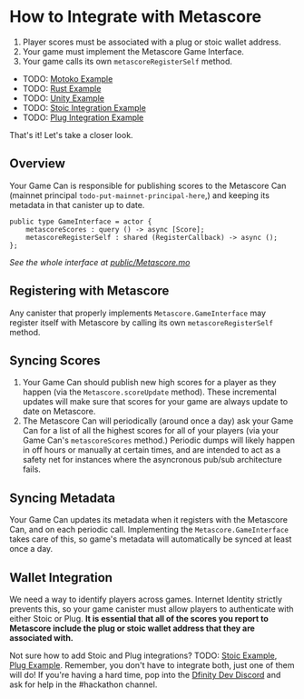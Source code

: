 # How to Integrate with Metascore

1. Player scores must be associated with a plug or stoic wallet address.
2. Your game must implement the Metascore Game Interface.
3. Your game calls its own `metascoreRegisterSelf` method.

- TODO: [Motoko Example](#)
- TODO: [Rust Example](#)
- TODO: [Unity Example](#)
- TODO: [Stoic Integration Example](#)
- TODO: [Plug Integration Example](#)

That's it! Let's take a closer look.

## Overview

Your Game Can is responsible for publishing scores to the Metascore Can (mainnet principal `todo-put-mainnet-principal-here`,) and keeping its metadata in that canister up to date.

```motoko
public type GameInterface = actor {
    metascoreScores : query () -> async [Score];
    metascoreRegisterSelf : shared (RegisterCallback) -> async ();
};
```
*See the whole interface at [public/Metascore.mo](public/Metascore.mo)*

## Registering with Metascore

Any canister that properly implements `Metascore.GameInterface` may register itself with Metascore by calling its own `metascoreRegisterSelf` method.

## Syncing Scores

1. Your Game Can should publish new high scores for a player as they happen (via the `Metascore.scoreUpdate` method). These incremental updates will make sure that scores for your game are always update to date on Metascore.
2. The Metascore Can will periodically (around once a day) ask your Game Can for a list of all the highest scores for all of your players (via your Game Can's `metascoreScores` method.) Periodic dumps will likely happen in off hours or manually at certain times, and are intended to act as a safety net for instances where the asyncronous pub/sub architecture fails.

## Syncing Metadata

Your Game Can updates its metadata when it registers with the Metascore Can, and on each periodic call. Implementing the `Metascore.GameInterface` takes care of this, so game's metadata will automatically be synced at least once a day.

## Wallet Integration

We need a way to identify players across games. Internet Identity strictly prevents this, so your game canister must allow players to authenticate with either Stoic or Plug. **It is essential that all of the scores you report to Metascore include the plug or stoic wallet address that they are associated with.**

Not sure how to add Stoic and Plug integrations? TODO: [Stoic Example](#), [Plug Example](#). Remember, you don't have to integrate both, just one of them will do! If you're having a hard time, pop into the [Dfinity Dev Discord](https://discord.gg/YUyZDtjmHt) and ask for help in the #hackathon channel.
